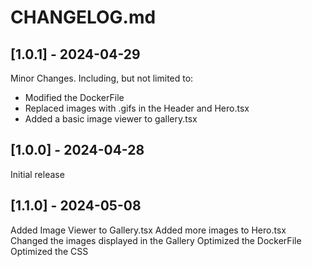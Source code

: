 # CHANGELOG.md

## [1.0.1] - 2024-04-29

Minor Changes. Including, but not limited to:
 * Modified the DockerFile
 * Replaced images with .gifs in the Header and Hero.tsx
 * Added a basic image viewer to gallery.tsx

## [1.0.0] - 2024-04-28

Initial release

## [1.1.0] - 2024-05-08

Added Image Viewer to Gallery.tsx
Added more images to Hero.tsx
Changed the images displayed in the Gallery
Optimized the DockerFile
Optimized the CSS